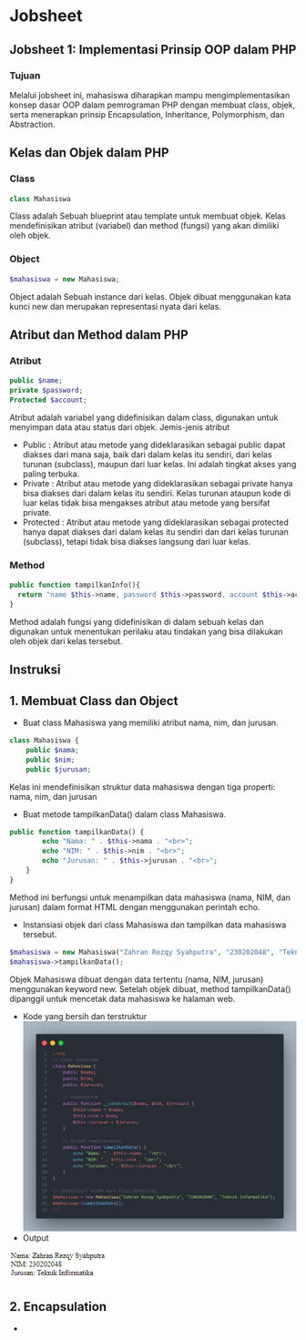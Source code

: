 # Jobsheet 
## Jobsheet 1: Implementasi Prinsip OOP dalam PHP
### Tujuan 
Melalui jobsheet ini, mahasiswa diharapkan mampu mengimplementasikan konsep
dasar OOP dalam pemrograman PHP dengan membuat class, objek, serta
menerapkan prinsip Encapsulation, Inheritance, Polymorphism, dan Abstraction.

## Kelas dan Objek dalam PHP
### Class
```php
class Mahasiswa
```
Class adalah Sebuah blueprint atau template untuk membuat objek. Kelas mendefinisikan atribut (variabel) dan method (fungsi) yang akan dimiliki oleh objek.

### Object
```php
$mahasiswa = new Mahasiswa;
```
Object adalah Sebuah instance dari kelas. Objek dibuat menggunakan kata kunci new dan merupakan representasi nyata dari kelas.

## Atribut dan Method dalam PHP
### Atribut
```php
public $name;
private $password;
Protected $account;
```
Atribut adalah variabel yang didefinisikan dalam class, digunakan untuk menyimpan data atau status dari objek.
Jemis-jenis atribut
- Public : Atribut atau metode yang dideklarasikan sebagai public dapat diakses dari mana saja, baik dari dalam kelas itu sendiri, dari kelas turunan (subclass), maupun dari luar kelas. Ini adalah tingkat akses yang paling terbuka.
- Private : Atribut atau metode yang dideklarasikan sebagai private hanya bisa diakses dari dalam kelas itu sendiri. Kelas turunan ataupun kode di luar kelas tidak bisa mengakses atribut atau metode yang bersifat private.
- Protected : Atribut atau metode yang dideklarasikan sebagai protected hanya dapat diakses dari dalam kelas itu sendiri dan dari kelas turunan (subclass), tetapi tidak bisa diakses langsung dari luar kelas.

### Method
```php
public function tampilkanInfo(){
  return "name $this->name, password $this->password, account $this->accatount";
}
```
Method adalah fungsi yang didefinisikan di dalam sebuah kelas dan digunakan untuk menentukan perilaku atau tindakan yang bisa dilakukan oleh objek dari kelas tersebut.

## Instruksi
## 1. Membuat Class dan Object
- Buat class Mahasiswa yang memiliki atribut nama, nim, dan jurusan.
```php
class Mahasiswa {
    public $nama;
    public $nim;
    public $jurusan;
```
Kelas ini mendefinisikan struktur data mahasiswa dengan tiga properti: nama, nim, dan jurusan
- Buat metode tampilkanData() dalam class Mahasiswa.
```php
public function tampilkanData() {
        echo "Nama: " . $this->nama . "<br>";
        echo "NIM: " . $this->nim . "<br>";
        echo "Jurusan: " . $this->jurusan . "<br>";
    }
}
```
Method ini berfungsi untuk menampilkan data mahasiswa (nama, NIM, dan jurusan) dalam format HTML dengan menggunakan perintah echo.
- Instansiasi objek dari class Mahasiswa dan tampilkan data mahasiswa tersebut.
```php
$mahasiswa = new Mahasiswa("Zahran Rezqy Syahputra", "230202048", "Teknik Informatika");
$mahasiswa->tampilkanData();
```
Objek Mahasiswa dibuat dengan data tertentu (nama, NIM, jurusan) menggunakan keyword new.
Setelah objek dibuat, method tampilkanData() dipanggil untuk mencetak data mahasiswa ke halaman web.
- Kode yang bersih dan terstruktur
![Screenshot](https://github.com/Zahran15/P.WEB.II/blob/main/Jobsheet%201/class.png)
- Output

![Screenshot](https://github.com/Zahran15/P.WEB.II/blob/main/Jobsheet%201/Output%201.png)

## 2. Encapsulation
-
